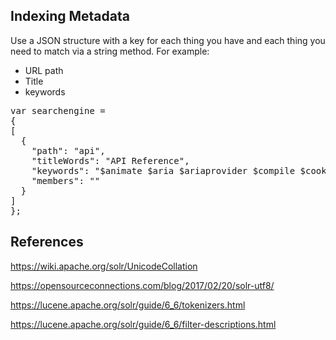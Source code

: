 ## Indexing Metadata

Use a JSON structure with a key for each thing you have and each thing you need to match via a string method. For example:
* URL path
* Title
* keywords

<pre>
var searchengine = 
{
[
  {
    "path": "api",
    "titleWords": "API Reference",
    "keywords": "$animate $aria $ariaprovider $compile $cookie $cookies $cookiestore $http $httpbackend $interval $location $log $resource $route $routeparams $routeprovider $sanitize $swipe $timeout access accessed accessibility accidental alert alert-info an and angular angularjs animation animations api apis application applying are aria as attached attributes available aware be become before behavior being both browser browsers build by callbacks can class clean code collection collisions common communicate complex components configuring contain contains convenient cookie cookies copy core css css-based currency current currently dangerous data date default define defined definition-table dependency details developing di directive directives disabilities display do docs documentation dom dump element emulate enable equals etc events examples experience expressions extend factories features file filter filters follow following for function functions global guide handle hashbang helper hooks html html5 improve in include included index inject into is it javascript js js-based keyframe level links linky low lowercase manage manageable management manipulate manner materials methods mobile mock mocks module modules more name names naming ng ng-bind nganimate ngaria ngclick ngcookies nginclude ngmock ngrepeat ngresource ngroute ngsanitize ngtouch ngview not object objects of once operations or organized overview page pages parse partials please posting prefix prefixes present prevent private provide provided providers public pushstate querying querystring quick reference referencing register registered rendered rest restful route routes routing runner securely serialization service services set simple some spaced store string structure supports synchronous template templates test testing tests that the these this to transform transitions trigger triggered turn unit up uppercase url urls use used useful users using values various version via way welcome when which will with within work would wrapper you your",
    "members": ""
  }
]
};
</pre>


## References
https://wiki.apache.org/solr/UnicodeCollation

https://opensourceconnections.com/blog/2017/02/20/solr-utf8/

https://lucene.apache.org/solr/guide/6_6/tokenizers.html

https://lucene.apache.org/solr/guide/6_6/filter-descriptions.html